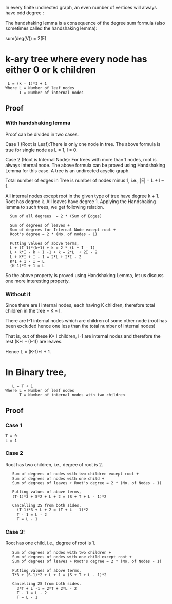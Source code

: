 In every finite undirected graph, an even number of vertices will always have odd degree :

The handshaking lemma is a consequence of the degree sum formula (also sometimes called the handshaking lemma):

sum(deg(V)) = 2(E)

#  k-ary tree where every node has either 0 or k children

```
 L = (k - 1)*I + 1
Where L = Number of leaf nodes
      I = Number of internal nodes  
```

## Proof

### With handshaking lemma

Proof can be divided in two cases.

Case 1 (Root is Leaf):There is only one node in tree. The above formula is true for single node as L = 1, I = 0.

Case 2 (Root is Internal Node): For trees with more than 1 nodes, root is always internal node. The above formula can be proved using Handshaking Lemma for this case. A tree is an undirected acyclic graph.

Total number of edges in Tree is number of nodes minus 1, i.e., |E| = L + I – 1.

All internal nodes except root in the given type of tree have degree k + 1. Root has degree k. All leaves have degree 1. Applying the Handshaking lemma to such trees, we get following relation.

```
  Sum of all degrees  = 2 * (Sum of Edges)

  Sum of degrees of leaves + 
  Sum of degrees for Internal Node except root + 
  Root's degree = 2 * (No. of nodes - 1)

  Putting values of above terms,   
  L + (I-1)*(k+1) + k = 2 * (L + I - 1) 
  L + k*I - k + I -1 + k = 2*L  + 2I - 2
  L + K*I + I - 1 = 2*L + 2*I - 2
  K*I + 1 - I = L
  (K-1)*I + 1 = L   
```

So the above property is proved using Handshaking Lemma, let us discuss one more interesting property.

### Without it

Since there are I internal nodes, each having K children, therefore total children in the tree = K * I.

There are I-1 internal nodes which are children of some other node (root has been excluded hence one less than the total number of internal nodes)

That is, out of these K* I children, I-1 are internal nodes and therefore the rest (K*I – (I-1)) are leaves.

Hence L = (K-1)*I + 1.

# In Binary tree,

```
   L = T + 1
Where L = Number of leaf nodes
      T = Number of internal nodes with two children 
```

## Proof

### Case 1

```
T = 0 
L = 1
```

### Case 2

Root has two children, i.e., degree of root is 2.

```
   Sum of degrees of nodes with two children except root + 
   Sum of degrees of nodes with one child + 
   Sum of degrees of leaves + Root's degree = 2 * (No. of Nodes - 1)   

   Putting values of above terms,
   (T-1)*3 + S*2 + L + 2 = (S + T + L - 1)*2

   Cancelling 2S from both sides.
     (T-1)*3 + L + 2 = (T + L - 1)*2
     T - 1 = L - 2
     T = L - 1 
```

### Case 3: 

Root has one child, i.e., degree of root is 1.

```
   Sum of degrees of nodes with two children + 
   Sum of degrees of nodes with one child except root + 
   Sum of degrees of leaves + Root's degree = 2 * (No. of Nodes - 1)   

   Putting values of above terms,
   T*3 + (S-1)*2 + L + 1 = (S + T + L - 1)*2

   Cancelling 2S from both sides.
     3*T + L -1 = 2*T + 2*L - 2
     T - 1 = L - 2
     T = L - 1 
```